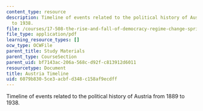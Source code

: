 ```yaml
---
content_type: resource
description: Timeline of events related to the political history of Austria from 1889
  to 1938.
file: /courses/17-508-the-rise-and-fall-of-democracy-regime-change-spring-2002/6079b8305ce3acbfd348c158af9ecdff_austria_timeline.pdf
file_type: application/pdf
learning_resource_types: []
ocw_type: OCWFile
parent_title: Study Materials
parent_type: CourseSection
parent_uid: bf7143ac-206a-568c-d92f-c813912d6011
resourcetype: Document
title: Austria Timeline
uid: 6079b830-5ce3-acbf-d348-c158af9ecdff
---
```

Timeline of events related to the political history of Austria from 1889 to 1938.


